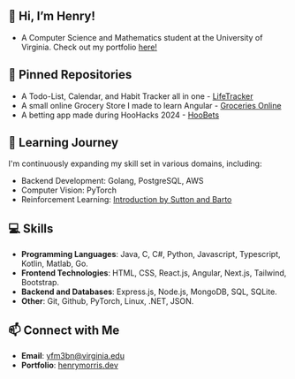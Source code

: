 ## 👋 Hi, I’m Henry!
- A Computer Science and Mathematics student at the University of Virginia. Check out my portfolio [here!](https://henrymorris.dev)

## 📌 Pinned Repositories
- A Todo-List, Calendar, and Habit Tracker all in one - [LifeTracker](https://github.com/HMPrgm/life-tracker)
- A small online Grocery Store I made to learn Angular - [Groceries Online](https://github.com/HMPrgm/grocery-store-angular)
- A betting app made during HooHacks 2024 - [HooBets](https://github.com/HMPrgm/Hoobets)

## 🌱 Learning Journey
I'm continuously expanding my skill set in various domains, including:
- Backend Development: Golang, PostgreSQL, AWS
- Computer Vision: PyTorch
- Reinforcement Learning: [Introduction by Sutton and Barto](http://incompleteideas.net/book/RLbook2020.pdf)

## 💻 Skills
- **Programming Languages**: Java, C, C#, Python, Javascript, Typescript, Kotlin, Matlab, Go.
- **Frontend Technologies**: HTML, CSS, React.js, Angular, Next.js, Tailwind, Bootstrap.
- **Backend and Databases**: Express.js, Node.js, MongoDB, SQL, SQLite.
- **Other**: Git, Github, PyTorch, Linux, .NET, JSON.


## 📫 Connect with Me
- **Email**: yfm3bn@virginia.edu
- **Portfolio**: [henrymorris.dev](https://henrymorris.dev)

